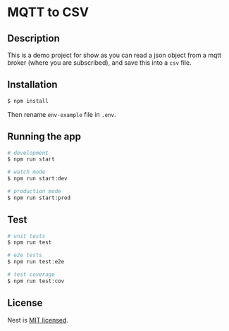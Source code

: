 # MQTT to CSV

## Description

This is a demo project for show as you can read a json object from a mqtt broker (where you are subscribed), and save this into a `csv` file.

## Installation

```bash
$ npm install
```

Then rename `env-example` file in `.env`.

## Running the app

```bash
# development
$ npm run start

# watch mode
$ npm run start:dev

# production mode
$ npm run start:prod
```

## Test

```bash
# unit tests
$ npm run test

# e2e tests
$ npm run test:e2e

# test coverage
$ npm run test:cov
```

## License

Nest is [MIT licensed](LICENSE).
